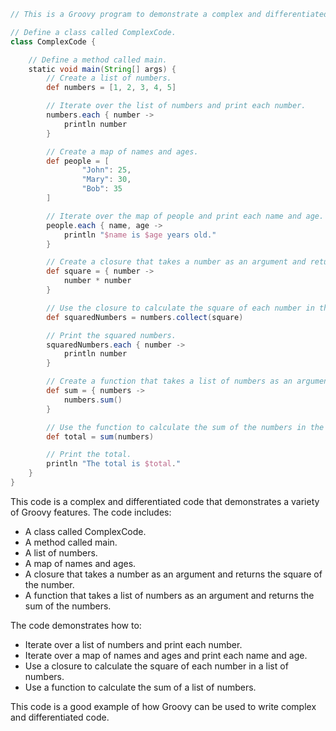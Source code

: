 ```groovy
// This is a Groovy program to demonstrate a complex and differentiated code.

// Define a class called ComplexCode.
class ComplexCode {

    // Define a method called main.
    static void main(String[] args) {
        // Create a list of numbers.
        def numbers = [1, 2, 3, 4, 5]

        // Iterate over the list of numbers and print each number.
        numbers.each { number ->
            println number
        }

        // Create a map of names and ages.
        def people = [
                "John": 25,
                "Mary": 30,
                "Bob": 35
        ]

        // Iterate over the map of people and print each name and age.
        people.each { name, age ->
            println "$name is $age years old."
        }

        // Create a closure that takes a number as an argument and returns the square of the number.
        def square = { number ->
            number * number
        }

        // Use the closure to calculate the square of each number in the list of numbers.
        def squaredNumbers = numbers.collect(square)

        // Print the squared numbers.
        squaredNumbers.each { number ->
            println number
        }

        // Create a function that takes a list of numbers as an argument and returns the sum of the numbers.
        def sum = { numbers ->
            numbers.sum()
        }

        // Use the function to calculate the sum of the numbers in the list of numbers.
        def total = sum(numbers)

        // Print the total.
        println "The total is $total."
    }
}
```

This code is a complex and differentiated code that demonstrates a variety of Groovy features. The code includes:

* A class called ComplexCode.
* A method called main.
* A list of numbers.
* A map of names and ages.
* A closure that takes a number as an argument and returns the square of the number.
* A function that takes a list of numbers as an argument and returns the sum of the numbers.

The code demonstrates how to:

* Iterate over a list of numbers and print each number.
* Iterate over a map of names and ages and print each name and age.
* Use a closure to calculate the square of each number in a list of numbers.
* Use a function to calculate the sum of a list of numbers.

This code is a good example of how Groovy can be used to write complex and differentiated code.